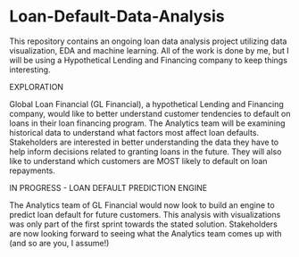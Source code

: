 # Loan-Default-Data-Analysis
This repository contains an ongoing loan data analysis project utilizing data visualization, EDA and machine learning.
All of the work is done by me, but I will be using a Hypothetical Lending and Financing company to keep things interesting.

EXPLORATION

Global Loan Financial (GL Financial), a hypothetical Lending and Financing company, would like to better understand customer tendencies to default on loans in their loan financing program.
The Analytics team will be examining historical data to understand what factors most affect loan defaults.
Stakeholders are interested in better understanding the data they have to help inform decisions related to granting loans in the future. They will also like to understand which customers are MOST likely to default on loan repayments.


IN PROGRESS - LOAN DEFAULT PREDICTION ENGINE

The Analytics team of GL Financial would now look to build an engine to predict loan default for future customers. This analysis with visualizations was only part of the first sprint towards the stated solution. Stakeholders are now looking forward to seeing what the Analytics team comes up with (and so are you, I assume!)
